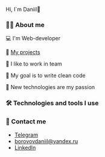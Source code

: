 Hi, I`m Daniil👋

### 👨‍💻 About me

💻 I'm Web-developer

💼 [My projects](https://github.com/Inc0re?tab=repositories)

🤝 I like to work in team

🧹 My goal is to write clean code

🤯 New technologies are my passion

### 🛠️ Technologies and tools I use



### 📝 Contact me

- [Telegram](https://t.me/Inc0re)
- [borovovdaniil@yandex.ru](mailto:borovovdaniil@yandex.ru)
- [LinkedIn](https://www.linkedin.com/in/daniil-borovov-689a05254/)
